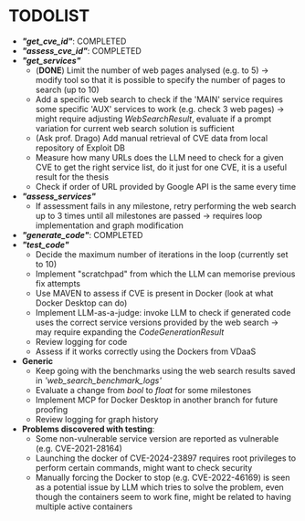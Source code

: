 # TODOLIST
- ***"get_cve_id"***: COMPLETED
- ***"assess_cve_id"***: COMPLETED
- ***"get_services"***
    - (**DONE**) Limit the number of web pages analysed (e.g. to 5) &rarr; modify tool so that it is possible to specify the number of pages to search (up to 10)
    - Add a specific web search to check if the 'MAIN' service requires some specific 'AUX' services to work (e.g. check 3 web pages) &rarr; might require adjusting _WebSearchResult_, evaluate if a prompt variation for current web search solution is sufficient
    -  (Ask prof. Drago) Add manual retrieval of CVE data from local repository of Exploit DB
    - Measure how many URLs does the LLM need to check for a given CVE to get the right service list, do it just for one CVE, it is a useful result for the thesis
    - Check if order of URL provided by Google API is the same every time
- ***"assess_services"***
    - If assessment fails in any milestone, retry performing the web search up to 3 times until all milestones are passed &rarr; requires loop implementation and graph modification
- ***"generate_code"***: COMPLETED
- ***"test_code"***
    - Decide the maximum number of iterations in the loop (currently set to 10)
    - Implement "scratchpad" from which the LLM can memorise previous fix attempts
    - Use MAVEN to assess if CVE is present in Docker (look at what Docker Desktop can do)
    - Implement LLM-as-a-judge: invoke LLM to check if generated code uses the correct service versions provided by the web search &rarr; may require expanding the _CodeGenerationResult_
    - Review logging for code
    - Assess if it works correctly using the Dockers from VDaaS
- **Generic**
    - Keep going with the benchmarks using the web search results saved in _'web_search_benchmark_logs'_
    - Evaluate a change from _bool_ to _float_ for some milestones
    - Implement MCP for Docker Desktop in another branch for future proofing
    - Review logging for graph history
- **Problems discovered with testing**:
    - Some non-vulnerable service version are reported as vulnerable (e.g. CVE-2021-28164)
    - Launching the docker of CVE-2024-23897 requires root privileges to perform certain commands, might want to check security
    - Manually forcing the Docker to stop (e.g. CVE-2022-46169) is seen as a potential issue by LLM which tries to solve the problem, even though the containers seem to work fine, might be related to having multiple active containers 